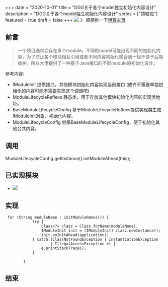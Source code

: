 +++
date = "2020-10-01"
title = "DGG关于各个model独立初始化内容设计"
description = "DGG关于各个model独立初始化内容设计"
series = ["顶呱呱"]
featured = true
draft = false
+++
![](https://gitee.com/lalalaxiaowifi/pictures/raw/master/image/%E6%97%A5%E5%B8%B8%E6%90%AC%E7%A0%96%E5%A4%B4.png)
》 顺便推一下[博客主页](http://lalalaxiaowifi.gitee.io/pictures/)
## 前言
> 一个项目通常会存在多个module，不同的model可能出现不同的初始化内容，为了防止各个模块相互引用或者不同内容初始化糅合到一起不便于后期维护。所以大佬提供了一种基于Java接口的不同module的初始化设计。

参考内容:
* IModuleInit 提供接口，其他模块初始化内容实现当前接口 (或许不需要单独初始化的内容可能不需要实现这个调调吧)
* ModuleLifecycleReflexs  静态类，用于存放其他模块初始化内容的实现类地址。
* BaseModuleLifecycleConfig 基于ModuleLifecycleReflexs提供实现类生成 IModuleInit对象，初始化内容。
* ModuleLifecycleConfig  继承BaseModuleLifecycleConfig，便于初始化其他公共内容。

## 调用
ModuleLifecycleConfig.getInstance().initModuleAhead(this);
## 已实现模块
* ![](https://gitee.com/lalalaxiaowifi/pictures/raw/master/%20image/20210727142455.png)
## 实现
````aidl
 for (String moduleName : initModuleNames()) {
            try {
                Class<?> clazz = Class.forName(moduleName);
                IModuleInit init = (IModuleInit) clazz.newInstance();
                init.onInitAhead(application);
            } catch (ClassNotFoundException | InstantiationException
                    | IllegalAccessException e) {
                e.printStackTrace();
            }

        }
````
## 结束


